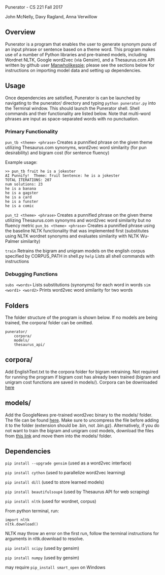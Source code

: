 Punerator - CS 221 Fall 2017

John McNelly, Davy Ragland, Anna Verwillow

## Overview
Punerator is a program that enables the user to generate synonym puns of an input phrase or sentence based on a theme word.  This program makes use of a number of Python libraries and pre-trained models, including Wordnet NLTK, Google word2vec (via Gensim), and a Thesaurus.com API written by github user [Manwholikespie](https://github.com/Manwholikespie); please see the sections below for instructions on importing model data and setting up dependencies.

## Usage
Once dependencies are satisfied, Punerator is can be launched by navigating to the punerator/ directory and typing `python punerator.py` into the Terminal window.  This should launch the Punerator shell.  Shell commands and their functionality are listed below.  Note that multi-word phrases are input as space-separated words with no punctuation.

### Primary Functionality
`pun_tb <theme> <phrase>` Creates a punnified phrase on the given theme utilizing Thesaurus.com synonyms, word2vec word similarity (for pun desirability) and bigram cost (for sentence fluency)

Example usage:
```
>> pun_tb fruit he is a jokester
AI Punnify!  Theme: fruit Sentence: he is a jokester
TOTAL ITERATIONS: 207
num solutions: 23
he is a banana
he is a gagster
he is a card
he is a funster
he is a comic
```

`pun_t2 <theme> <phrase>` Creates a punnified phrase on the given theme utilizing Thesaurus.com synonyms and word2vec word similarity but no fluency metric
`pun_bs <theme> <phrase>` Creates a punnified phrase using the baseline NLTK functionality that was implemented first (substitutes using NLTK wordnet synonyms and evaluates similarity with NLTK Wu-Palmer similarity)

`train` Retrains the bigram and unigram models on the english corpus specified by CORPUS_PATH in shell.py
`help` Lists all shell commands with instructions

### Debugging Functions
`subs <words>` Lists substitutions (synonyms) for each word in words
`sim <word1> <word2>` Prints word2vec word similarity for two words

## Folders
The folder structure of the program is shown below.  If no models are being trained, the corpora/ folder can be omitted.
```
punerator/
	corpora/
	models/
	thesaurus_api/
```

## corpora/
Add EnglishText.txt to the corpora folder for bigram retraining.  Not required for running the program if bigram cost has already been trained (bigram and unigram cost functions are saved in models/).  Corpora can be downloaded [here](https://drive.google.com/drive/folders/1-M4lIEzhLOQlofToD6S7KpCwlVTBR7xu?usp=sharing)

## models/
Add the GoogleNews pre-trained word2vec binary to the models/ folder.  The file can be found [here](https://drive.google.com/file/d/0B7XkCwpI5KDYNlNUTTlSS21pQmM/edit?usp=sharing).  Make sure to uncompress the file before adding it to the folder (extension should be .bin, not .bin.gz).  Alternatively, if you do not want to train the bigram and unigram cost models, download the files from [this link](https://drive.google.com/drive/folders/1OwQlf4jGrl4hz_o0JclpfT3Mlp0BJLWX?usp=sharing) and move them into the models/ folder. 

## Dependencies
`pip install --upgrade gensim` (used as a word2vec interface)

`pip install cython` (used to parallelize word2vec learning)

`pip install dill` (used to store learned models)

`pip install beautifulsoup4` (used by Thesaurus API for web scraping)

`pip install nltk` (used for wordnet, corpus)

From python terminal, run:
```
import nltk
nltk.download()
```
NLTK may throw an error on the first run, follow the terminal instructions for arguments in nltk.download to resolve.

`pip install scipy` (used by gensim)

`pip install numpy` (used by gensim)

may require `pip_install smart_open` on Windows